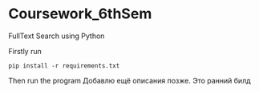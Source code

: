 # Coursework_6thSem
FullText Search using Python 

Firstly run 
```
pip install -r requirements.txt
```
Then run the program
Добавлю ещё описания позже. Это ранний билд
